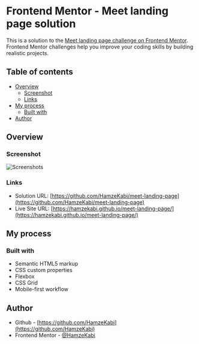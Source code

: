 # Frontend Mentor - Meet landing page solution

This is a solution to the [Meet landing page challenge on Frontend Mentor](https://www.frontendmentor.io/challenges/product-list-with-cart-5MmqLVAp_d). Frontend Mentor challenges help you improve your coding skills by building realistic projects. 

## Table of contents

- [Overview](#overview)
  - [Screenshot](#screenshot)
  - [Links](#links)
- [My process](#my-process)
  - [Built with](#built-with)
- [Author](#author)

## Overview

### Screenshot

![Screenshots](screenshots\screenshots.png)

### Links

- Solution URL: [https://github.com/HamzeKabi/meet-landing-page](https://github.com/HamzeKabi/meet-landing-page)
- Live Site URL: [https://hamzekabi.github.io/meet-landing-page/](https://hamzekabi.github.io/meet-landing-page/)

## My process

### Built with

- Semantic HTML5 markup
- CSS custom properties
- Flexbox
- CSS Grid
- Mobile-first workflow

## Author

- Github - [https://github.com/HamzeKabi](https://github.com/HamzeKabi)
- Frontend Mentor - [@HamzeKabi](https://www.frontendmentor.io/profile/HamzeKabi)
